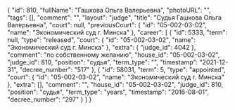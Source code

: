 {
    "id": 810,
    "fullName": "Гашкова Ольга Валерьевна",
    "photoURL": "",
    "tags": [],
    "comment": "",
    "layout": "judge",
    "title": "Судья Гашкова Ольга Валерьевна",
    "court": null,
    "previousCourt": {
        "id": "05-002-03-02",
        "name": "Экономический суд г. Минска"
    },
    "career": [
        {
            "id": 5333,
            "term": null,
            "type": "released",
            "court": {
                "id": "05-002-03-02",
                "name": "Экономический суд г. Минска"
            },
            "extra": {
                "judge_id": 4042
            },
            "comment": "по собственному желанию",
            "house_id": "05-002-03-02",
            "judge_id": 810,
            "position": "судья",
            "term_type": "",
            "timestamp": "2021-12-31",
            "decree_number": "517"
        },
        {
            "id": 58031,
            "term": 5,
            "type": "appointed",
            "court": {
                "id": "05-002-03-02",
                "name": "Экономический суд г. Минска"
            },
            "extra": [],
            "comment": "",
            "house_id": "05-002-03-02",
            "judge_id": 810,
            "position": "судья",
            "term_type": "years",
            "timestamp": "2016-08-01",
            "decree_number": "297"
        }
    ]
}